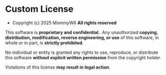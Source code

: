 # Custom License

- Copyright (c) 2025 MommyW6   **All rights reserved** 

This software is  **proprietary and confidential**.. Any unauthorized **copying, distribution, modification, reverse engineering, or use** of this software, in whole or in part, is **strictly prohibited**.

No individual or entity is granted any rights to use, reproduce, or distribute this software **without explicit written permission** from the copyright holder.

Violations of this license **may result in legal action**.
